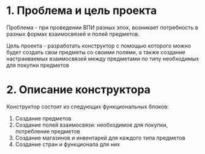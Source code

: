 # 1. Проблема и цель проекта

Проблема - при проведении ВПИ разных эпох, возникает потребность в разных формах взаимосвязей и полей предметов.

Цель проекта - разработать конструктор с помощью которого можно будет создать свои предметы со своими полями,
а также создание настраиваемых взаимосвязей между предметами по типу необходимых для покупки предметов

# 2. Описание конструктора

Конструктор состоит из следующих функциональных блоков:

1. Создание предметов
2. Создание полей взаимосвязи: необходимое для покупки, потребление предметов
3. Создание магазинов и инвентарей для каждого типа предметов
4. Создание стран и функционала для них
